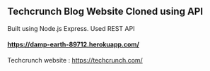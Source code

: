 ## Techcrunch Blog Website Cloned using API

Built using Node.js Express. Used REST API

#### https://damp-earth-89712.herokuapp.com/

Techcrunch website : https://techcrunch.com/


